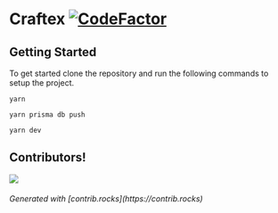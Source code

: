 # Craftex [![CodeFactor](https://www.codefactor.io/repository/github/zertex-labs/craftex/badge/main)](https://www.codefactor.io/repository/github/zertex-labs/craftex/overview/main)

<h2>Getting Started</h2>

To get started clone the repository and run the following commands to setup the project.

```yarn
yarn
```

```yarn
yarn prisma db push
```

```yarn
yarn dev
```

<h2>Contributors!</h2>

<a href="https://github.com/zertex-labs/Craftex/graphs/contributors">
  <img src="https://contrib.rocks/image?repo=zertex-labs/Craftex" />
</a>

<h6><i>Generated with [contrib.rocks](https://contrib.rocks) </i></h6>
